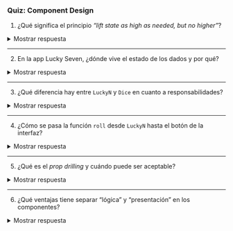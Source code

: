 ### Quiz: Component Design

1. ¿Qué significa el principio _“lift state as high as needed, but no higher”_?

<details>
<summary>Mostrar respuesta</summary>

Que debemos colocar el estado en el componente **más alto que lo necesite**, pero no más arriba.  
Así se evita duplicar estado en varios lugares y, al mismo tiempo, se mantiene el estado lo más local posible.
</details>

---

2. En la app Lucky Seven, ¿dónde vive el estado de los dados y por qué?

<details>
<summary>Mostrar respuesta</summary>

El estado (`dice`) vive en **LuckyN**, porque lo necesitan tanto para renderizar los `Die` como para comprobar la condición de victoria.  
Si estuviera más abajo, `LuckyN` no podría acceder a él; más arriba sería innecesario.
</details>

---

3. ¿Qué diferencia hay entre `LuckyN` y `Dice` en cuanto a responsabilidades?

<details>
<summary>Mostrar respuesta</summary>

- **LuckyN** es el contenedor lógico: guarda el estado y define la función `roll`.  
- **Dice** es presentacional: solo muestra los valores que recibe como props, sin manejar estado de negocio.
</details>

---

4. ¿Cómo se pasa la función `roll` desde `LuckyN` hasta el botón de la interfaz?

<details>
<summary>Mostrar respuesta</summary>

`LuckyN` define `roll` y se la pasa como prop `clickFunc` al componente **Button**.  
`Button` simplemente la ejecuta al hacer clic, sin conocer su lógica interna.
</details>

---

5. ¿Qué es el _prop drilling_ y cuándo puede ser aceptable?

<details>
<summary>Mostrar respuesta</summary>

Es el paso de props a través de varios niveles de componentes que no las usan directamente.  
Es aceptable cuando la jerarquía es corta y el dato se necesita en pocos lugares.  
Si el dato se usa en muchos niveles o ramas, conviene usar **Context**.
</details>

---

6. ¿Qué ventajas tiene separar “lógica” y “presentación” en los componentes?

<details>
<summary>Mostrar respuesta</summary>

- La lógica queda concentrada en unos pocos componentes → más fácil de mantener.  
- Los componentes presentacionales son reutilizables en otros contextos.  
- El código es más claro y modular: cada parte cumple una única responsabilidad.
</details>
